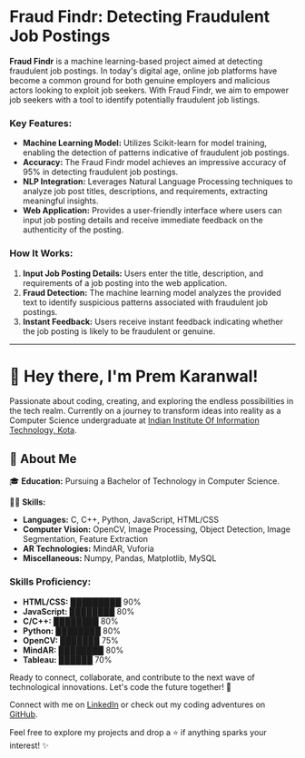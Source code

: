 # Fraud Findr: Detecting Fraudulent Job Postings

**Fraud Findr** is a machine learning-based project aimed at detecting fraudulent job postings. In today's digital age, online job platforms have become a common ground for both genuine employers and malicious actors looking to exploit job seekers. With Fraud Findr, we aim to empower job seekers with a tool to identify potentially fraudulent job listings.

### Key Features:
- **Machine Learning Model:** Utilizes Scikit-learn for model training, enabling the detection of patterns indicative of fraudulent job postings.
- **Accuracy:** The Fraud Findr model achieves an impressive accuracy of 95% in detecting fraudulent job postings.
- **NLP Integration:** Leverages Natural Language Processing techniques to analyze job post titles, descriptions, and requirements, extracting meaningful insights.
- **Web Application:** Provides a user-friendly interface where users can input job posting details and receive immediate feedback on the authenticity of the posting.

### How It Works:
1. **Input Job Posting Details:** Users enter the title, description, and requirements of a job posting into the web application.
2. **Fraud Detection:** The machine learning model analyzes the provided text to identify suspicious patterns associated with fraudulent job postings.
3. **Instant Feedback:** Users receive instant feedback indicating whether the job posting is likely to be fraudulent or genuine.

------------------------------------------------------------------------------------------------------------------------------------------
# 👋 Hey there, I'm Prem Karanwal!

Passionate about coding, creating, and exploring the endless possibilities in the tech realm. Currently on a journey to transform ideas into reality as a Computer Science undergraduate at [Indian Institute Of Information Technology, Kota](https://www.iiitkota.ac.in/).

## 🚀 About Me

🎓 **Education:** Pursuing a Bachelor of Technology in Computer Science.

👨‍💻 **Skills:**
- **Languages:** C, C++, Python, JavaScript, HTML/CSS
- **Computer Vision:** OpenCV, Image Processing, Object Detection, Image Segmentation, Feature Extraction
- **AR Technologies:** MindAR, Vuforia
- **Miscellaneous:** Numpy, Pandas, Matplotlib, MySQL

### Skills Proficiency:

- **HTML/CSS:** █████████ 90%
- **JavaScript:** ████████ 80%
- **C/C++:** ████████ 80%
- **Python:** ████████ 80%
- **OpenCV:** ███████ 75%
- **MindAR:** ████████ 80%
- **Tableau:** ██████ 70%



Ready to connect, collaborate, and contribute to the next wave of technological innovations. Let's code the future together! 🚀

Connect with me on [LinkedIn](https://linkedin.com/in/prem-karanwal/) or check out my coding adventures on [GitHub](https://github.com/prem-karanwal).

Feel free to explore my projects and drop a ⭐ if anything sparks your interest! ✨

